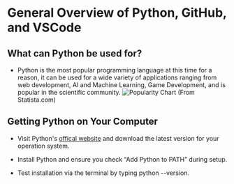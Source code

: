 # General Overview of Python, GitHub, and VSCode
## What can Python be used for?
 - Python is the most popular programming language at this time for a reason, it can be used for a wide variety of applications ranging from web development, AI and Machine Learning, Game Development, and is popular in the scientific community. 
  ![Popularity Chart](https://th.bing.com/th/id/R.6df19e38b5b76ea86d753140a3e46be6?rik=WV3tsu2%2bwtmn2A&riu=http%3a%2f%2fcdn.statcdn.com%2fInfographic%2fimages%2fnormal%2f21017.jpeg&ehk=3jqKPQAOV3uYb7yLVuYf%2bJSPuoraKSNocQpJOKIhqzk%3d&risl=&pid=ImgRaw&r=0)
(From Statista.com)
## Getting Python on Your Computer
 - Visit Python's [offical website](https://www.python.org/downloads/) and download the latest version for your operation system.

 - Install Python and ensure you check “Add Python to PATH” during setup.

 - Test installation via the terminal by typing python --version.
